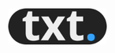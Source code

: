 <h1 align="center">
  <a href="https://github.com/TxtDot/txtdot"><img src="/imgs/TXTDot gh.png" alt="Markdownify" width="200"></a>
</h1>
